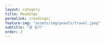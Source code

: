 ```yaml
---
layout: category
title: Readings
permalink: /readings/
feature-img: "assets/img/pexels/travel.jpeg"
subtitle: "글 읽기"
order: 3
---
```

